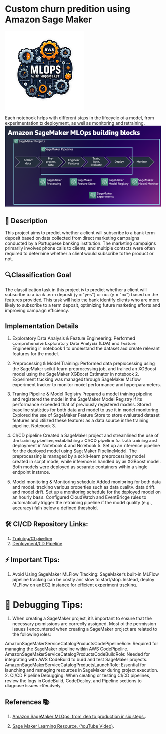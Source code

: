# Custom churn predition using Amazon Sage Maker

![](./img/MLOps-with-SageMaker-small.png)


Each notebook helps with different steps in the lifecycle of a model, from experimentation to deployment, as well as monitoring and retraining.
![](img/sagemaker-mlops-building-blocks.png)


## 📄 Description

This project aims to predict whether a client will subscribe to a bank term deposit based on data collected from direct marketing campaigns conducted by a Portuguese banking institution. The marketing campaigns primarily involved phone calls to clients, and multiple contacts were often required to determine whether a client would subscribe to the product or not.

## 🔍Classification Goal
The classification task in this project is to predict whether a client will subscribe to a bank term deposit (y = "yes") or not (y = "no") based on the features provided. This task will help the bank identify clients who are more likely to subscribe to a term deposit, optimizing future marketing efforts and improving campaign efficiency.



## Implementation Details
1. Exploratory Data Analysis & Feature Engineering:
Performed comprehensive Exploratory Data Analysis (EDA) and Feature Engineering in notebook 1 to understand the dataset and create relevant features for the model.
2. Preprocessing & Model Training:
Performed data preprocessing using the SageMaker scikit-learn preprocessing job, and trained an XGBoost model using the SageMaker XGBoost Estimator in notebook 2. Experiment tracking was managed through SageMaker MLflow experiment tracker to monitor model performance and hyperparameters. 
3.  Traning Pipeline  & Model Registry
Prepared a model training pipeline and registered the model in the SageMaker Model Registry if its performance exceeded that of previously registered models. Stored baseline statistics for both data and model to use it in model monitoring. Explored the use of SageMaker Feature Store to store evaluated dataset features and utilized these features as a data source in the training pipeline. Notebook 3.
4.  CI/CD pipeline
Created a SageMaker project and streamlined the use of the training pipeline, establishing a CI/CD pipeline for both training and deployment in Notebook 4 and Notebook 5. Set up an inference pipeline for the deployed model using SageMaker PipelineModel. The preprocessing is managed by a scikit-learn preprocessing model created in script mode, while inference is handled by an XGBoost model. Both models were deployed as separate containers within a single endpoint instance.

5. Model monitoring & Monitoring schedule
Added monitoring for both data and model, tracking various properties such as data quality, data drift, and model drift. Set up a monitoring schedule for the deployed model on an hourly basis. Configured CloudWatch and EventBridge rules to automatically trigger the retraining pipeline if the model quality (e.g., accuracy) falls below a defined threshold.


## 🛠️ CI/CD Repository Links:
1. [Training/CI pipeline](https://github.com/rinkusahu1/sage-maker-ci-cd-pipeline-customer-churn-pred)
2. [Deployment/CD Pipeline](https://github.com/rinkusahu1/sage-maker-ci-cd-pipeline-customer-churn-pred/tree/deploy)

## ⚡️ Important Tips:
1. Avoid Using SageMaker MLFlow Tracking:
SageMaker’s built-in MLFlow pipeline tracking can be costly and slow to start/stop. Instead, deploy MLFlow on an EC2 instance for efficient experiment tracking.

# 🐞 Debugging Tips:
1. When creating a SageMaker project, it’s important to ensure that the necessary permissions are correctly assigned. Most of the permission issues I encountered when creating a SageMaker project are related to the following roles:

AmazonSageMakerServiceCatalogProductsCodePipelineRole: Required for managing the SageMaker pipeline within AWS CodePipeline.
AmazonSageMakerServiceCatalogProductsCodeBuildRole: Needed for integrating with AWS CodeBuild to build and test SageMaker projects.
AmazonSageMakerServiceCatalogProductsLaunchRole: Essential for launching and managing resources in SageMaker during project execution.
2. CI/CD Pipeline Debugging:
When creating or testing CI/CD pipelines, review the logs in CodeBuild, CodeDeploy, and Pipeline sections to diagnose issues effectively.



## References 📚

1. [Amazon SageMaker MLOps: from idea to production in six steps.](https://catalog.us-east-1.prod.workshops.aws/workshops/741835d3-a2bf-4cb6-81f0-d0bb4a62edca/en-US/01-lab-01).

2. [Sage Maker Learning Resource. (YouTube Video)](https://www.youtube.com/watch?v=uQc8Itd4UTs&list=PLhr1KZpdzukcOr_6j_zmSrvYnLUtgqsZz). 










